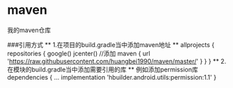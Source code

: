 # maven
我的maven仓库

###引用方式
** 1.在项目的build.gradle当中添加maven地址 **
allprojects {
    repositories {
        google()
        jcenter()
        //添加
        maven { url 'https://raw.githubusercontent.com/huangbei1990/maven/master/' }
    }
}
** 2.在模块的build.gradle当中添加需要引用的库 **
例如添加permission库
dependencies {
    ...
    implementation 'hbuilder.android.utils:permission:1.1'
}
